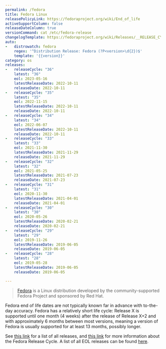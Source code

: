 ```yaml
---
permalink: /fedora
title: Fedora Linux
releasePolicyLink: https://fedoraproject.org/wiki/End_of_life
activeSupportColumn: false
releaseDateColumn: true
versionCommand: cat /etc/fedora-release
changelogTemplate: https://fedoraproject.org/wiki/Releases/__RELEASE_CYCLE__/ChangeSet?rd=Releases/__RELEASE_CYCLE__
auto:
-   distrowatch: fedora
    regex: '^Distribution Release: Fedora (?P<version>\d{2})$'
    template: '{{version}}'
category: os
releases:
-   releaseCycle: "36"
    latest: "36"
    eol: 2023-05-16
    latestReleaseDate: 2022-10-11
    releaseDate: 2022-10-11
-   releaseCycle: "35"
    latest: "35"
    eol: 2022-11-15
    latestReleaseDate: 2022-10-11
    releaseDate: 2022-10-11
-   releaseCycle: "34"
    latest: "34"
    eol: 2022-06-07
    latestReleaseDate: 2022-10-11
    releaseDate: 2022-10-11
-   releaseCycle: "33"
    latest: "33"
    eol: 2021-11-30
    latestReleaseDate: 2021-11-29
    releaseDate: 2021-11-29
-   releaseCycle: "32"
    latest: "32"
    eol: 2021-05-25
    latestReleaseDate: 2021-07-23
    releaseDate: 2021-07-23
-   releaseCycle: "31"
    latest: "31"
    eol: 2020-11-30
    latestReleaseDate: 2021-04-01
    releaseDate: 2021-04-01
-   releaseCycle: "30"
    latest: "30"
    eol: 2020-05-26
    latestReleaseDate: 2020-02-21
    releaseDate: 2020-02-21
-   releaseCycle: "29"
    latest: "29"
    eol: 2019-11-26
    latestReleaseDate: 2019-06-05
    releaseDate: 2019-06-05
-   releaseCycle: "28"
    latest: "28"
    eol: 2019-05-28
    latestReleaseDate: 2019-06-05
    releaseDate: 2019-06-05

---
```


> [Fedora](https://getfedora.org/) is a Linux distribution developed by the community-supported Fedora Project and sponsored by Red Hat.

Fedora end of life dates are not typically known far in advance with to-the-day accuracy. Fedora has a relatively short life cycle: Release X is supported until one month (4 weeks) after the release of Release X+2 and with approximately 6 months between most versions, meaning a version of Fedora is usually supported for at least 13 months, possibly longer.

See [this link](https://fedoraproject.org/wiki/Releases) for a list of all releases, and [this link](https://fedoraproject.org/wiki/Fedora_Release_Life_Cycle) for more information about the Fedora Release Cycle. A list of all EOL releases can be found [here](https://fedoraproject.org/wiki/End_of_life).
